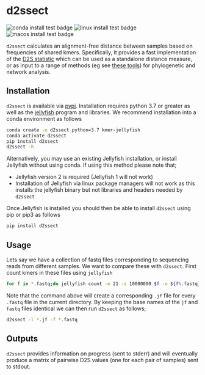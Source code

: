 # d2ssect

![conda install test badge](https://github.com/iracooke/d2ssect/actions/workflows/conda.yml/badge.svg)
![linux install test badge](https://github.com/iracooke/d2ssect/actions/workflows/linux.yml/badge.svg)
![macos install test badge](https://github.com/iracooke/d2ssect/actions/workflows/macos.yml/badge.svg)

`d2ssect` calculates an alignment-free distance between samples based on frequencies of shared kmers. Specifically, it provides a fast implementation of the [D2S statistic](https://www.liebertpub.com/doi/10.1089/cmb.2009.0198) which can be used as a standalone distance measure, or as input to a range of methods (eg see [these tools](https://github.com/chanlab-genomics/alignment-free-tools)) for phylogenetic and network analysis.


## Installation

`d2ssect` is available via [pypi](https://pypi.org/project/d2ssect/).  Installation requires python 3.7 or greater as well as the [jellyfish](https://github.com/gmarcais/Jellyfish) program and libraries.  We recommend installation into a conda environment as follows
```bash
conda create -n d2ssect python=3.7 kmer-jellyfish
conda activate d2ssect
pip install d2ssect
d2ssect -h
```

Alternatively, you may use an existing Jellyfish installation, or install Jellyfish without using conda. If using this method please note that;

- Jellyfish version 2 is required (Jellyfish 1 will not work)
- Installation of Jellyfish via linux package managers will not work as this installs the jellyfish binary but not libraries and headers needed by `d2ssect`

Once Jellyfish is installed you should then be able to install `d2ssect` using pip or pip3 as follows
```bash
pip install d2ssect
```


## Usage

Lets say we have a collection of fastq files corresponding to sequencing reads from different samples. We want to compare these with `d2ssect`.  First count kmers in these files using `jellyfish`

```bash
for f in *.fastq;do jellyfish count -m 21 -s 10000000 $f -o ${f%.fastq}.jf ;done
```

Note that the command above will create a corresponding `.jf` file for every `.fastq` file in the current directory. By keeping the base names of the `jf` and `fastq` files identical we can then run `d2ssect` as follows;

```bash
d2ssect -l *.jf -f *.fastq
```

## Outputs

`d2ssect` provides information on progress (sent to stderr) and will eventually produce a matrix of pairwise D2S values (one for each pair of samples) sent to stdout. 



